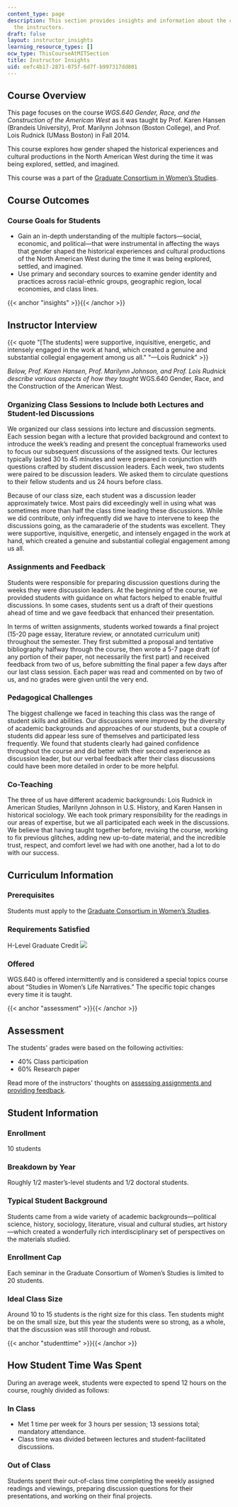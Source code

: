 ```yaml
---
content_type: page
description: This section provides insights and information about the course from
  the instructors.
draft: false
layout: instructor_insights
learning_resource_types: []
ocw_type: ThisCourseAtMITSection
title: Instructor Insights
uid: eefc4b17-2871-075f-6d7f-b997317dd801
---
```

## Course Overview

This page focuses on the course _WGS.640 Gender, Race, and the Construction of the American West_ as it was taught by Prof. Karen Hansen (Brandeis University), Prof. Marilynn Johnson (Boston College), and Prof. Lois Rudnick (UMass Boston) in Fall 2014.

This course explores how gender shaped the historical experiences and cultural productions in the North American West during the time it was being explored, settled, and imagined.

This course was a part of the [Graduate Consortium in Women’s Studies](http://mit.edu/gcws/).

## Course Outcomes

### Course Goals for Students

- Gain an in-depth understanding of the multiple factors—social, economic, and political—that were instrumental in affecting the ways that gender shaped the historical experiences and cultural productions of the North American West during the time it was being explored, settled, and imagined.
- Use primary and secondary sources to examine gender identity and practices across racial-ethnic groups, geographic region, local economies, and class lines.

{{< anchor "insights" >}}{{< /anchor >}}

## Instructor Interview

{{< quote "[The students] were supportive, inquisitive, energetic, and intensely engaged in the work at hand, which created a genuine and substantial collegial engagement among us all." "—Lois Rudnick" >}}

_Below, Prof. Karen Hansen, Prof. Marilynn Johnson, and Prof. Lois Rudnick describe various aspects of how they taught_ WGS.640 Gender, Race, and the Construction of the American West.

### Organizing Class Sessions to Include both Lectures and Student-led Discussions

We organized our class sessions into lecture and discussion segments. Each session began with a lecture that provided background and context to introduce the week’s reading and present the conceptual frameworks used to focus our subsequent discussions of the assigned texts. Our lectures typically lasted 30 to 45 minutes and were prepared in conjunction with questions crafted by student discussion leaders. Each week, two students were paired to be discussion leaders. We asked them to circulate questions to their fellow students and us 24 hours before class.

Because of our class size, each student was a discussion leader approximately twice. Most pairs did exceedingly well in using what was sometimes more than half the class time leading these discussions. While we did contribute, only infrequently did we have to intervene to keep the discussions going, as the camaraderie of the students was excellent. They were supportive, inquisitive, energetic, and intensely engaged in the work at hand, which created a genuine and substantial collegial engagement among us all.

### Assignments and Feedback

Students were responsible for preparing discussion questions during the weeks they were discussion leaders. At the beginning of the course, we provided students with guidance on what factors helped to enable fruitful discussions. In some cases, students sent us a draft of their questions ahead of time and we gave feedback that enhanced their presentation.

In terms of written assignments, students worked towards a final project (15-20 page essay, literature review, or annotated curriculum unit) throughout the semester. They first submitted a proposal and tentative bibliography halfway through the course, then wrote a 5-7 page draft (of any portion of their paper, not necessarily the first part) and received feedback from two of us, before submitting the final paper a few days after our last class session. Each paper was read and commented on by two of us, and no grades were given until the very end.

### Pedagogical Challenges

The biggest challenge we faced in teaching this class was the range of student skills and abilities. Our discussions were improved by the diversity of academic backgrounds and approaches of our students, but a couple of students did appear less sure of themselves and participated less frequently. We found that students clearly had gained confidence throughout the course and did better with their second experience as discussion leader, but our verbal feedback after their class discussions could have been more detailed in order to be more helpful.

### Co-Teaching

The three of us have different academic backgrounds: Lois Rudnick in American Studies, Marilynn Johnson in U.S. History, and Karen Hansen in historical sociology. We each took primary responsibility for the readings in our areas of expertise, but we all participated each week in the discussions. We believe that having taught together before, revising the course, working to fix previous glitches, adding new up-to-date material, and the incredible trust, respect, and comfort level we had with one another, had a lot to do with our success.

## Curriculum Information

### Prerequisites

Students must apply to the [Graduate Consortium in Women’s Studies](http://mit.edu/gcws/).

### Requirements Satisfied

H-Level Graduate Credit ![](/images/educator/icon-question-hlevel.png)

### Offered

WGS.640 is offered intermittently and is considered a special topics course about “Studies in Women’s Life Narratives.” The specific topic changes every time it is taught.

{{< anchor "assessment" >}}{{< /anchor >}}

## Assessment

The students' grades were based on the following activities:

- 40% Class participation
- 60% Research paper

Read more of the instructors' thoughts on [assessing assignments and providing feedback](#insights).

## Student Information

### Enrollment

10 students

### Breakdown by Year

Roughly 1/2 master’s-level students and 1/2 doctoral students.

### Typical Student Background

Students came from a wide variety of academic backgrounds—political science, history, sociology, literature, visual and cultural studies, art history—which created a wonderfully rich interdisciplinary set of perspectives on the materials studied.

### Enrollment Cap

Each seminar in the Graduate Consortium of Women’s Studies is limited to 20 students.

### Ideal Class Size

Around 10 to 15 students is the right size for this class. Ten students might be on the small size, but this year the students were so strong, as a whole, that the discussion was still thorough and robust.

{{< anchor "studenttime" >}}{{< /anchor >}}

## How Student Time Was Spent

During an average week, students were expected to spend 12 hours on the course, roughly divided as follows:

### In Class

- Met 1 time per week for 3 hours per session; 13 sessions total; mandatory attendance.
- Class time was divided between lectures and student-facilitated discussions.

### Out of Class

Students spent their out-of-class time completing the weekly assigned readings and viewings, preparing discussion questions for their presentations, and working on their final projects.